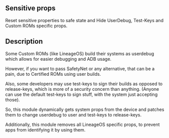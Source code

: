 ## Sensitive props

Reset sensitive properties to safe state and Hide UserDebug, Test-Keys and Custom ROMs specific props.

## Description

Some Custom ROMs (like LineageOS) build their systems as userdebug which allows for easier debugging and ADB usage.

However, if you want to pass SafetyNet or any alternative, that can be a pain, due to Certified ROMs using user builds.

Also, some developers may use test-keys to sign their builds as opposed to release-keys, which is more of a security concern than anything. (Anyone can use the default test-keys to sign stuff, with the system just accepting those).

So, this module dynamically gets system props from the device and patches them to change userdebug to user and test-keys to release-keys.

Additionally, this module removes all LineageOS specific props, to prevent apps from identifying it by using them. 
